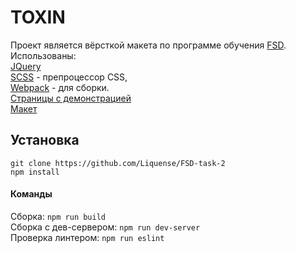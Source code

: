 # TOXIN
Проект является вёрсткой макета по программе обучения 
[FSD](https://www.fullstack-development.com/). \
Использованы: \
[JQuery](https://jquery.com/) \
[SCSS](https://sass-lang.com/) - препроцессор CSS, \
[Webpack](https://webpack.js.org/) - для сборки. \
[Страницы с демонстрацией](https://liquense.github.io/FSD-task-2/dist/index.html) \
[Макет](https://www.figma.com/file/MumYcKVk9RkKZEG6dR5E3A/FSD-frontend-education-program.-The-2nd-task)

## Установка
```
git clone https://github.com/Liquense/FSD-task-2
npm install
```
#### Команды
Сборка: `npm run build` \
Сборка с дев-сервером: `npm run dev-server` \
Проверка линтером: `npm run eslint`
